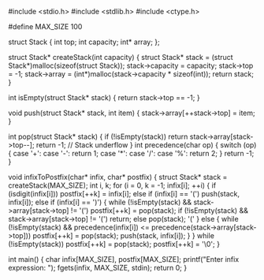 #include <stdio.h>
#include <stdlib.h>
#include <ctype.h>

#define MAX_SIZE 100

struct Stack {
    int top;
    int capacity;
    int* array;
};

struct Stack* createStack(int capacity) {
    struct Stack* stack = (struct Stack*)malloc(sizeof(struct Stack));
    stack->capacity = capacity;
    stack->top = -1;
    stack->array = (int*)malloc(stack->capacity * sizeof(int));
    return stack;
}

int isEmpty(struct Stack* stack) {
    return stack->top == -1;
}

void push(struct Stack* stack, int item) {
    stack->array[++stack->top] = item;
}

int pop(struct Stack* stack) {
    if (!isEmpty(stack))
        return stack->array[stack->top--];
    return -1; // Stack underflow
}
int precedence(char op) {
    switch (op) {
    case '+':
    case '-':
        return 1;
    case '*':
    case '/':
    case '%':
        return 2;
    }
    return -1;
}

void infixToPostfix(char* infix, char* postfix) {
    struct Stack* stack = createStack(MAX_SIZE);
    int i, k;
    for (i = 0, k = -1; infix[i]; ++i) {
        if (isdigit(infix[i]))
            postfix[++k] = infix[i];
        else if (infix[i] == '(')
            push(stack, infix[i]);
        else if (infix[i] == ')') {
            while (!isEmpty(stack) && stack->array[stack->top] != '(')
                postfix[++k] = pop(stack);
            if (!isEmpty(stack) && stack->array[stack->top] != '(')
                return; 
            else
                pop(stack); '('
        } else {
            while (!isEmpty(stack) && precedence(infix[i]) <= precedence(stack->array[stack->top]))
                postfix[++k] = pop(stack);
            push(stack, infix[i]);
        }
    }
    while (!isEmpty(stack))
        postfix[++k] = pop(stack);
    postfix[++k] = '\0';
}

int main() {
    char infix[MAX_SIZE], postfix[MAX_SIZE];
    printf("Enter infix expression: ");
    fgets(infix, MAX_SIZE, stdin);
    return 0;
}
